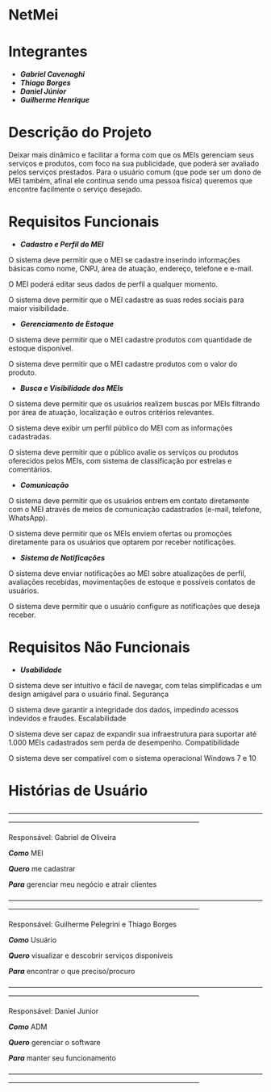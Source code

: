 # NetMei

# Integrantes 
* ***Gabriel Cavenaghi***
* ***Thiago Borges***
* ***Daniel Júnior***
* ***Guilherme Henrique***

# Descrição do Projeto
Deixar mais dinâmico e facilitar a forma com que os MEIs gerenciam seus serviços e produtos, com foco na sua publicidade, que poderá ser avaliado pelos serviços prestados. Para o usuário comum (que pode ser um dono de MEI também, afinal ele continua sendo uma pessoa física) queremos que encontre facilmente o serviço desejado.

# Requisitos Funcionais
* ***Cadastro e Perfil do MEI***

O sistema deve permitir que o MEI se cadastre inserindo informações básicas como nome, CNPJ, área de atuação, endereço, telefone e e-mail.

O MEI poderá editar seus dados de perfil a qualquer momento.

O sistema deve permitir que o MEI cadastre as suas redes sociais para maior visibilidade.

* ***Gerenciamento de Estoque*** 

O sistema deve permitir que o MEI cadastre produtos com quantidade de estoque disponível.

O sistema deve permitir que o MEI cadastre produtos com o valor do produto.

* ***Busca e Visibilidade dos MEIs***

O sistema deve permitir que os usuários realizem buscas por MEIs filtrando por área de atuação, localização e outros critérios relevantes.

O sistema deve exibir um perfil público do MEI com as informações cadastradas.

O sistema deve permitir que o público avalie os serviços ou produtos oferecidos pelos MEIs, com sistema de classificação por estrelas e comentários.
* ***Comunicação***

O sistema deve permitir que os usuários entrem em contato diretamente com o MEI através de meios de comunicação cadastrados (e-mail, telefone, WhatsApp).

O sistema deve permitir que os MEIs enviem ofertas ou promoções diretamente para os usuários que optarem por receber notificações.

* ***Sistema de Notificações***

O sistema deve enviar notificações ao MEI sobre atualizações de perfil, avaliações recebidas, movimentações de estoque e possíveis contatos de usuários.

O sistema deve permitir que o usuário configure as notificações que deseja receber.

 
# Requisitos Não Funcionais
* ***Usabilidade***

O sistema deve ser intuitivo e fácil de navegar, com telas simplificadas e um design amigável para o usuário final.
Segurança

O sistema deve garantir a integridade dos dados, impedindo acessos indevidos e fraudes.
Escalabilidade

O sistema deve ser capaz de expandir sua infraestrutura para suportar até 1.000 MEIs cadastrados sem perda de desempenho.
Compatibilidade

O sistema deve ser compatível com o sistema operacional Windows 7 e 10


# Histórias de Usuário
———————————————————————————————————————————————————————————————

Responsável: Gabriel de Oliveira

***Como*** MEI
	
***Quero*** me cadastrar

***Para*** gerenciar meu negócio e atrair clientes

———————————————————————————————————————————————————————————————

Responsável: Guilherme Pelegrini e Thiago Borges

***Como*** Usuário
	
***Quero*** visualizar e descobrir serviços disponíveis

***Para***  encontrar o que preciso/procuro

———————————————————————————————————————————————————————————————

Responsável: Daniel Junior

***Como*** ADM
	
***Quero*** gerenciar o software

***Para*** manter seu funcionamento

———————————————————————————————————————————————————————————————

